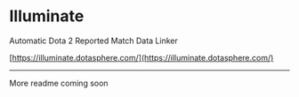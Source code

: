 # Illuminate
Automatic Dota 2 Reported Match Data Linker

[https://illuminate.dotasphere.com/](https://illuminate.dotasphere.com/)

---

More readme coming soon
